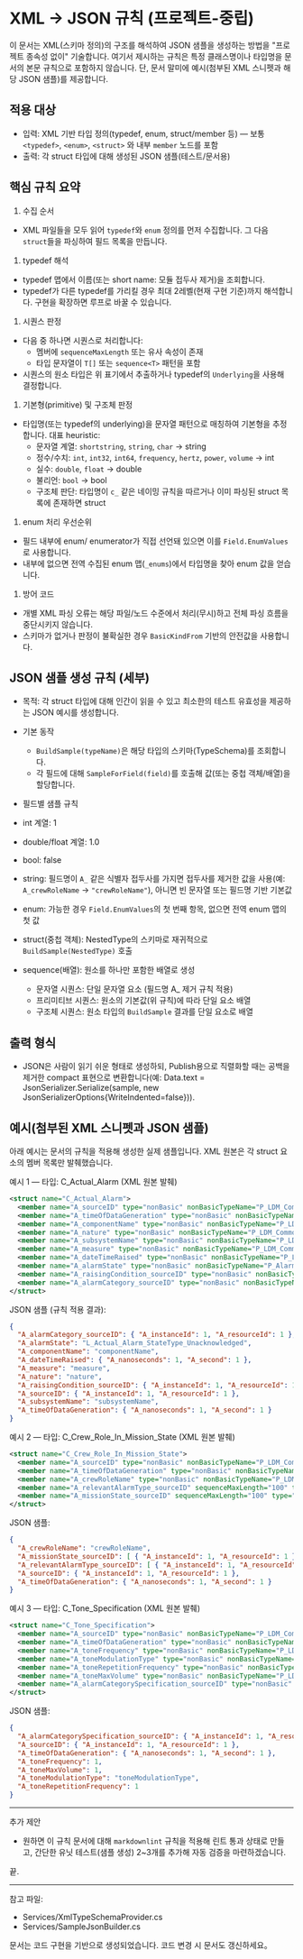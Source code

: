 
# XML -> JSON 규칙 (프로젝트-중립)

이 문서는 XML(스키마 정의)의 구조를 해석하여 JSON 샘플을 생성하는 방법을 "프로젝트 종속성 없이" 기술합니다.
여기서 제시하는 규칙은 특정 클래스명이나 타입명을 문서의 본문 규칙으로 포함하지 않습니다. 단, 문서 말미에 예시(첨부된 XML 스니펫과 해당 JSON 샘플)를 제공합니다.

## 적용 대상

- 입력: XML 기반 타입 정의(typedef, enum, struct/member 등) — 보통 `<typedef>`, `<enum>`, `<struct>` 와 내부 `member` 노드를 포함
- 출력: 각 struct 타입에 대해 생성된 JSON 샘플(테스트/문서용)

## 핵심 규칙 요약

1. 수집 순서

- XML 파일들을 모두 읽어 `typedef`와 `enum` 정의를 먼저 수집합니다. 그 다음 `struct`들을 파싱하여 필드 목록을 만듭니다.

1. typedef 해석

- typedef 맵에서 이름(또는 short name: 모듈 접두사 제거)을 조회합니다.
- typedef가 다른 typedef를 가리킬 경우 최대 2레벨(현재 구현 기준)까지 해석합니다. 구현을 확장하면 루프로 바꿀 수 있습니다.

1. 시퀀스 판정

- 다음 중 하나면 시퀀스로 처리합니다:
  - 멤버에 `sequenceMaxLength` 또는 유사 속성이 존재
  - 타입 문자열이 `T[]` 또는 `sequence<T>` 패턴을 포함
- 시퀀스의 원소 타입은 위 표기에서 추출하거나 typedef의 `Underlying`을 사용해 결정합니다.

1. 기본형(primitive) 및 구조체 판정

- 타입명(또는 typedef의 underlying)을 문자열 패턴으로 매칭하여 기본형을 추정합니다. 대표 heuristic:
  - 문자열 계열: `shortstring`, `string`, `char` → string
  - 정수/수치: `int`, `int32`, `int64`, `frequency`, `hertz`, `power`, `volume` → int
  - 실수: `double`, `float` → double
  - 불리언: `bool` → bool
  - 구조체 판단: 타입명이 `c_` 같은 네이밍 규칙을 따르거나 이미 파싱된 struct 목록에 존재하면 struct

1. enum 처리 우선순위

- 필드 내부에 enum/ enumerator가 직접 선언돼 있으면 이를 `Field.EnumValues`로 사용합니다.
- 내부에 없으면 전역 수집된 enum 맵(`_enums`)에서 타입명을 찾아 enum 값을 얻습니다.

1. 방어 코드

- 개별 XML 파싱 오류는 해당 파일/노드 수준에서 처리(무시)하고 전체 파싱 흐름을 중단시키지 않습니다.
- 스키마가 없거나 판정이 불확실한 경우 `BasicKindFrom` 기반의 안전값을 사용합니다.

## JSON 샘플 생성 규칙 (세부)

- 목적: 각 struct 타입에 대해 인간이 읽을 수 있고 최소한의 테스트 유효성을 제공하는 JSON 예시를 생성합니다.

- 기본 동작
  - `BuildSample(typeName)`은 해당 타입의 스키마(TypeSchema)를 조회합니다.
  - 각 필드에 대해 `SampleForField(field)`를 호출해 값(또는 중첩 객체/배열)을 할당합니다.

- 필드별 샘플 규칙

- int 계열: 1
- double/float 계열: 1.0
- bool: false
- string: 필드명이 `A_` 같은 식별자 접두사를 가지면 접두사를 제거한 값을 사용(예: `A_crewRoleName` → `"crewRoleName"`), 아니면 빈 문자열 또는 필드명 기반 기본값
- enum: 가능한 경우 `Field.EnumValues`의 첫 번째 항목, 없으면 전역 enum 맵의 첫 값
- struct(중첩 객체): NestedType의 스키마로 재귀적으로 `BuildSample(NestedType)` 호출
- sequence(배열): 원소를 하나만 포함한 배열로 생성
  - 문자열 시퀀스: 단일 문자열 요소 (필드명 A_ 제거 규칙 적용)
  - 프리미티브 시퀀스: 원소의 기본값(위 규칙)에 따라 단일 요소 배열
  - 구조체 시퀀스: 원소 타입의 `BuildSample` 결과를 단일 요소로 배열

## 출력 형식

- JSON은 사람이 읽기 쉬운 형태로 생성하되, Publish용으로 직렬화할 때는 공백을 제거한 compact 표현으로 변환합니다(예: Data.text = JsonSerializer.Serialize(sample, new JsonSerializerOptions{WriteIndented=false})).

## 예시(첨부된 XML 스니펫과 JSON 샘플)

아래 예시는 문서의 규칙을 적용해 생성한 실제 샘플입니다. XML 원본은 각 struct 요소의 멤버 목록만 발췌했습니다.

예시 1 — 타입: C_Actual_Alarm (XML 원본 발췌)

```xml
<struct name="C_Actual_Alarm">
  <member name="A_sourceID" type="nonBasic" nonBasicTypeName="P_LDM_Common::T_IdentifierType" key="true"/>
  <member name="A_timeOfDataGeneration" type="nonBasic" nonBasicTypeName="P_LDM_Common::T_DateTimeType"/>
  <member name="A_componentName" type="nonBasic" nonBasicTypeName="P_LDM_Common::T_ShortString"/>
  <member name="A_nature" type="nonBasic" nonBasicTypeName="P_LDM_Common::T_ShortString"/>
  <member name="A_subsystemName" type="nonBasic" nonBasicTypeName="P_LDM_Common::T_ShortString"/>
  <member name="A_measure" type="nonBasic" nonBasicTypeName="P_LDM_Common::T_ShortString"/>
  <member name="A_dateTimeRaised" type="nonBasic" nonBasicTypeName="P_LDM_Common::T_DateTimeType"/>
  <member name="A_alarmState" type="nonBasic" nonBasicTypeName="P_Alarms_PSM::T_Actual_Alarm_StateType"/>
  <member name="A_raisingCondition_sourceID" type="nonBasic" nonBasicTypeName="P_LDM_Common::T_IdentifierType"/>
  <member name="A_alarmCategory_sourceID" type="nonBasic" nonBasicTypeName="P_LDM_Common::T_IdentifierType"/>
</struct>
```

JSON 샘플 (규칙 적용 결과):

```json
{
  "A_alarmCategory_sourceID": { "A_instanceId": 1, "A_resourceId": 1 },
  "A_alarmState": "L_Actual_Alarm_StateType_Unacknowledged",
  "A_componentName": "componentName",
  "A_dateTimeRaised": { "A_nanoseconds": 1, "A_second": 1 },
  "A_measure": "measure",
  "A_nature": "nature",
  "A_raisingCondition_sourceID": { "A_instanceId": 1, "A_resourceId": 1 },
  "A_sourceID": { "A_instanceId": 1, "A_resourceId": 1 },
  "A_subsystemName": "subsystemName",
  "A_timeOfDataGeneration": { "A_nanoseconds": 1, "A_second": 1 }
}
```

예시 2 — 타입: C_Crew_Role_In_Mission_State (XML 원본 발췌)

```xml
<struct name="C_Crew_Role_In_Mission_State">
  <member name="A_sourceID" type="nonBasic" nonBasicTypeName="P_LDM_Common::T_IdentifierType" key="true"/>
  <member name="A_timeOfDataGeneration" type="nonBasic" nonBasicTypeName="P_LDM_Common::T_DateTimeType"/>
  <member name="A_crewRoleName" type="nonBasic" nonBasicTypeName="P_LDM_Common::T_ShortString"/>
  <member name="A_relevantAlarmType_sourceID" sequenceMaxLength="100" type="nonBasic" nonBasicTypeName="P_LDM_Common::T_IdentifierType"/>
  <member name="A_missionState_sourceID" sequenceMaxLength="100" type="nonBasic" nonBasicTypeName="P_LDM_Common::T_IdentifierType"/>
</struct>
```

JSON 샘플:

```json
{
  "A_crewRoleName": "crewRoleName",
  "A_missionState_sourceID": [ { "A_instanceId": 1, "A_resourceId": 1 } ],
  "A_relevantAlarmType_sourceID": [ { "A_instanceId": 1, "A_resourceId": 1 } ],
  "A_sourceID": { "A_instanceId": 1, "A_resourceId": 1 },
  "A_timeOfDataGeneration": { "A_nanoseconds": 1, "A_second": 1 }
}
```

예시 3 — 타입: C_Tone_Specification (XML 원본 발췌)

```xml
<struct name="C_Tone_Specification">
  <member name="A_sourceID" type="nonBasic" nonBasicTypeName="P_LDM_Common::T_IdentifierType" key="true"/>
  <member name="A_timeOfDataGeneration" type="nonBasic" nonBasicTypeName="P_LDM_Common::T_DateTimeType"/>
  <member name="A_toneFrequency" type="nonBasic" nonBasicTypeName="P_LDM_Common::T_FrequencyInHertzType"/>
  <member name="A_toneModulationType" type="nonBasic" nonBasicTypeName="P_LDM_Common::T_ShortString"/>
  <member name="A_toneRepetitionFrequency" type="nonBasic" nonBasicTypeName="P_LDM_Common::T_FrequencyInHertzType"/>
  <member name="A_toneMaxVolume" type="nonBasic" nonBasicTypeName="P_LDM_Common::T_PowerInWattsType"/>
  <member name="A_alarmCategorySpecification_sourceID" type="nonBasic" nonBasicTypeName="P_LDM_Common::T_IdentifierType"/>
</struct>
```

JSON 샘플:

```json
{
  "A_alarmCategorySpecification_sourceID": { "A_instanceId": 1, "A_resourceId": 1 },
  "A_sourceID": { "A_instanceId": 1, "A_resourceId": 1 },
  "A_timeOfDataGeneration": { "A_nanoseconds": 1, "A_second": 1 },
  "A_toneFrequency": 1,
  "A_toneMaxVolume": 1,
  "A_toneModulationType": "toneModulationType",
  "A_toneRepetitionFrequency": 1
}
```

---

추가 제안

- 원하면 이 규칙 문서에 대해 `markdownlint` 규칙을 적용해 린트 통과 상태로 만들고, 간단한 유닛 테스트(샘플 생성) 2~3개를 추가해 자동 검증을 마련하겠습니다.

끝.


  ---

  참고 파일:

  - Services/XmlTypeSchemaProvider.cs
  - Services/SampleJsonBuilder.cs

  문서는 코드 구현을 기반으로 생성되었습니다. 코드 변경 시 문서도 갱신하세요。
